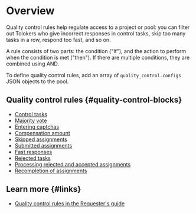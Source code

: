 # Overview

Quality control rules help regulate access to a project or pool: you can filter out Tolokers who give incorrect responses in control tasks, skip too many tasks in a row, respond too fast, and so on.

A rule consists of two parts: the condition ("If"), and the action to perform when the condition is met ("then"). If there are multiple conditions, they are combined using AND.

To define quality control rules, add an array of `quality_control.configs` JSON objects to the pool.

## Quality control rules {#quality-control-blocks}

- [Control tasks](./goldenset.md)
- [Majority vote](./mv.md)
- [Entering captchas](./captcha.md)
- [Compensation amount](./earn_limit.md)
- [Skipped assignments](./skipped.md)
- [Submitted assignments](./completed.md)
- [Fast responses](./fast.md)
- [Rejected tasks](./accept_ban.md)
- [Processing rejected and accepted assignments](./reassessment.md)
- [Recompletion of assignments](./restore-task-overlap.md)

## Learn more {#links}

- [Quality control rules in the Requester's guide](../../guide/concepts/check-performers.md)